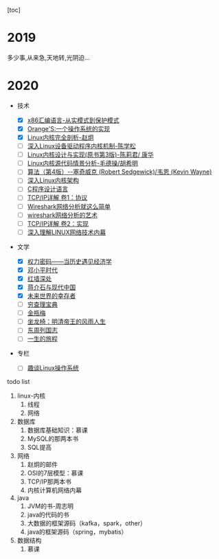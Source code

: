 [toc]



# 2019



多少事,从来急,天地转,光阴迫...

# 2020

* 技术

  - [x] [x86汇编语言-从实模式到保护模式](https://book.douban.com/subject/20492528/)
  - [x] [Orange'S:一个操作系统的实现](https://book.douban.com/subject/3735649/)
  - [x] [Linux内核完全剖析-赵炯](https://book.douban.com/subject/3229243/)
  - [ ] [深入Linux设备驱动程序内核机制-陈学松](https://book.douban.com/subject/10433743/)
  - [ ] [Linux内核设计与实现(原书第3版)-陈莉君/ 康华](https://book.douban.com/subject/6097773/)
  - [ ] [Linux内核源代码情景分析-毛德操/胡希明](https://book.douban.com/subject/1231584/)
  - [ ] [算法（第4版）--塞奇威克 (Robert Sedgewick)/韦恩 (Kevin Wayne)](https://book.douban.com/subject/19952400/)
  - [ ] [深入Linux内核架构](https://book.douban.com/subject/4843567/)
  - [ ] [C程序设计语言](https://book.douban.com/subject/1139336/)
  - [ ] [TCP/IP详解 卷1：协议](https://book.douban.com/subject/1088054/)
  - [ ] [Wireshark网络分析就这么简单](https://book.douban.com/subject/26268767/)
  - [ ] [wireshark网络分析的艺术](https://book.douban.com/subject/26710788/)
  - [ ] [TCP/IP详解 卷2：实现](https://book.douban.com/subject/1087767/)
  - [ ] [深入理解LINUX网络技术内幕](https://book.douban.com/subject/4015134/)
  
* 文学
  - [x] [权力密码——当历史遇见经济学](https://book.douban.com/subject/30364261/)
  - [x] [邓小平时代](https://book.douban.com/subject/20424526/)
  - [x] [红墙深处](https://book.douban.com/subject/26670865/)
  - [x] [蒋介石与现代中国](https://book.douban.com/subject/10797092/)
  - [x] [未来世界的幸存者](https://book.douban.com/subject/30259509/)
  - [ ] [穷查理宝典](https://book.douban.com/subject/26831789/)
  - [ ] [金瓶梅](https://book.douban.com/subject/1916451/)
  - [ ] [坐龙椅：明清帝王的风雨人生](https://book.douban.com/subject/30238062/)
  - [ ] [东周列国志]()
  - [ ] [一生的旅程](https://book.douban.com/subject/35009826/)
  
* 专栏
  
  - [ ] [趣谈Linux操作系统](https://time.geekbang.org/column/intro/164)





todo list

1. linux-内核
   1. 线程
   2. 网络
2. 数据库
   1. 数据库基础知识：慕课
   2. MySQL的那两本书
   3. SQL提高
3. 网络
   1. 赵炯的邮件
   2. OSI的7层模型：慕课
   3. TCP/IP那两本书
   4. 内核计算机网络内幕
4. java
   1. JVM的书-周志明
   2. java的代码的书
   3. 大数据的框架源码（kafka，spark，other）
   4. java的框架源码（spring，mybatis）
5. 数据结构
   1. 慕课